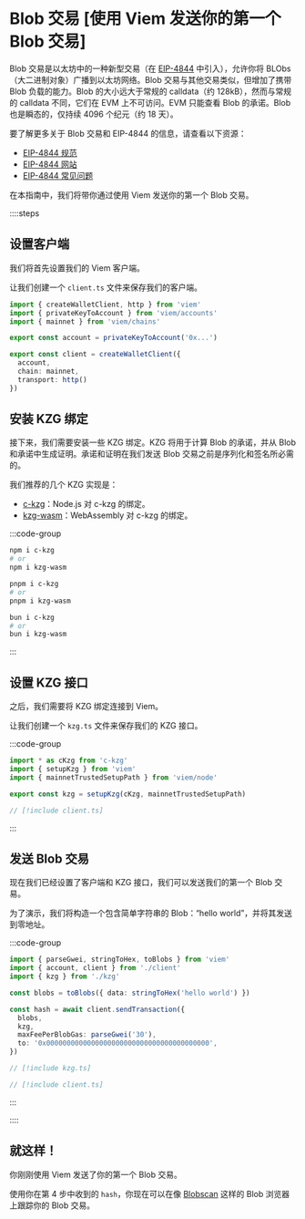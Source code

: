 # Blob 交易 [使用 Viem 发送你的第一个 Blob 交易]

Blob 交易是以太坊中的一种新型交易（在 [EIP-4844](https://eips.ethereum.org/EIPS/eip-4844) 中引入），允许你将 BLObs（大二进制对象）广播到以太坊网络。Blob 交易与其他交易类似，但增加了携带 Blob 负载的能力。Blob 的大小远大于常规的 calldata（约 128kB），然而与常规的 calldata 不同，它们在 EVM 上不可访问。EVM 只能查看 Blob 的承诺。Blob 也是瞬态的，仅持续 4096 个纪元（约 18 天）。

要了解更多关于 Blob 交易和 EIP-4844 的信息，请查看以下资源：

- [EIP-4844 规范](https://eips.ethereum.org/EIPS/eip-4844)
- [EIP-4844 网站](https://www.eip4844.com/#faq)
- [EIP-4844 常见问题](https://notes.ethereum.org/@vbuterin/proto_danksharding_faq#Proto-Danksharding-FAQ)

在本指南中，我们将带你通过使用 Viem 发送你的第一个 Blob 交易。

::::steps

## 设置客户端

我们将首先设置我们的 Viem 客户端。

让我们创建一个 `client.ts` 文件来保存我们的客户端。

```ts twoslash [client.ts] filename="client.ts"
import { createWalletClient, http } from 'viem'
import { privateKeyToAccount } from 'viem/accounts'
import { mainnet } from 'viem/chains'

export const account = privateKeyToAccount('0x...')

export const client = createWalletClient({
  account,
  chain: mainnet,
  transport: http()
})
```

## 安装 KZG 绑定

接下来，我们需要安装一些 KZG 绑定。KZG 将用于计算 Blob 的承诺，并从 Blob 和承诺中生成证明。承诺和证明在我们发送 Blob 交易之前是序列化和签名所必需的。

我们推荐的几个 KZG 实现是：
- [c-kzg](https://github.com/ethereum/c-kzg-4844)：Node.js 对 c-kzg 的绑定。
- [kzg-wasm](https://github.com/ethereumjs/kzg-wasm)：WebAssembly 对 c-kzg 的绑定。

:::code-group

```bash [npm]
npm i c-kzg
# or
npm i kzg-wasm
```

```bash [pnpm]
pnpm i c-kzg
# or
pnpm i kzg-wasm
```

```bash [bun]
bun i c-kzg
# or
bun i kzg-wasm
```

:::

## 设置 KZG 接口

之后，我们需要将 KZG 绑定连接到 Viem。

让我们创建一个 `kzg.ts` 文件来保存我们的 KZG 接口。

:::code-group

```ts twoslash [kzg.ts] filename="kzg.ts"
import * as cKzg from 'c-kzg'
import { setupKzg } from 'viem'
import { mainnetTrustedSetupPath } from 'viem/node'

export const kzg = setupKzg(cKzg, mainnetTrustedSetupPath)
```

```ts twoslash [client.ts]
// [!include client.ts]
```

:::

## 发送 Blob 交易

现在我们已经设置了客户端和 KZG 接口，我们可以发送我们的第一个 Blob 交易。

为了演示，我们将构造一个包含简单字符串的 Blob：“hello world”，并将其发送到零地址。

:::code-group

```ts twoslash [example.ts]
import { parseGwei, stringToHex, toBlobs } from 'viem'
import { account, client } from './client'
import { kzg } from './kzg'

const blobs = toBlobs({ data: stringToHex('hello world') })

const hash = await client.sendTransaction({
  blobs,
  kzg,
  maxFeePerBlobGas: parseGwei('30'),
  to: '0x0000000000000000000000000000000000000000',
})
```

```ts twoslash [kzg.ts]
// [!include kzg.ts]
```

```ts twoslash [client.ts]
// [!include client.ts]
```

:::

::::

## 就这样！

你刚刚使用 Viem 发送了你的第一个 Blob 交易。

使用你在第 4 步中收到的 `hash`，你现在可以在像 [Blobscan](https://blobscan.com/) 这样的 Blob 浏览器上跟踪你的 Blob 交易。